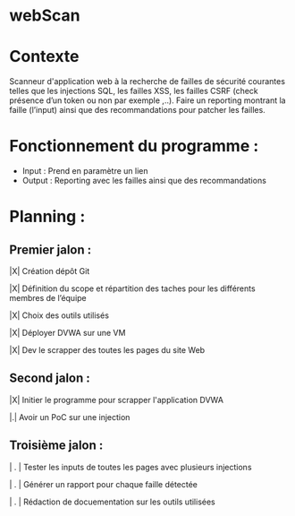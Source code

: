 # webScan

# Contexte

Scanneur d'application web à la recherche de failles de sécurité courantes telles que les injections SQL, les failles XSS, les failles CSRF (check présence d’un token ou non par exemple ,..). Faire un reporting montrant la faille (l’input) ainsi que des recommandations pour patcher les failles.

# Fonctionnement du programme : 
- Input : Prend en paramètre un lien
- Output : Reporting avec les failles ainsi que des recommandations 


# Planning : 

## Premier jalon :  

|X| Création dépôt Git 

|X| Définition du scope et répartition des taches pour les différents membres de l’équipe 

|X| Choix des outils utilisés

|X| Déployer DVWA sur une VM

|X| Dev le scrapper des toutes les pages du site Web

## Second jalon :  

|X| Initier le programme pour scrapper l'application DVWA

|.| Avoir un PoC sur une injection 


## Troisième jalon : 

| . | Tester les inputs de toutes les pages avec plusieurs injections

| . | Générer un rapport pour chaque faille détectée

| . | Rédaction de docuementation sur les outils utilisées 
